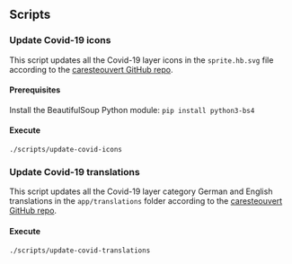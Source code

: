 ## Scripts

### Update Covid-19 icons
This script updates all the Covid-19 layer icons in the `sprite.hb.svg` file according to the [caresteouvert GitHub repo](https://github.com/osmontrouge/caresteouvert).
#### Prerequisites
Install the BeautifulSoup Python module: `pip install python3-bs4`
#### Execute
`./scripts/update-covid-icons`

### Update Covid-19 translations
This script updates all the Covid-19 layer category German and English translations in the `app/translations` folder according to the [caresteouvert GitHub repo](https://github.com/osmontrouge/caresteouvert).
#### Execute
`./scripts/update-covid-translations`